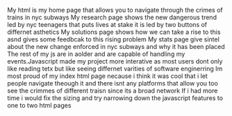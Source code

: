My html is my home page that allows you to navigate through the crimes of trains in nyc subways
My research page shows the new dangerous trend led by nyc teenagers that puts lives at stake it is led by two buttons of differnet asthetics
My solutions page shows how we can take a rise to this asnd gives some feedbcak to this rising problem
My stats page give sintel about the new change enforced in nyc subways and why it has been placed
The rest of my js are in aolder and are capable of handling my events.Javascript made my project more interative as most users dont only like reading tetx but like seeing differnet varities of software enginerring
Im most proud of my index html page necause i think it was cool that i let people navigate theough it and there isnt any platforms that allow you too see the crimmes of different traisn since its a broad network
If i had more time i would fix the sizing and try narrowing down the javascript features to one to two html pages
